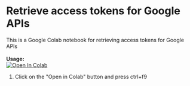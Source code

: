 # Retrieve access tokens for Google APIs
This is a Google Colab notebook for retrieving access tokens for Google APIs
<br><br><b>Usage:</b>
<br>
<a href="https://colab.research.google.com/github/sudo-ken/retrieve-access-tokens-for-Google-APIs/blob/master/Retrieve_access_token_for_Google_APIs.ipynb" target="_parent\"><img src="https://colab.research.google.com/assets/colab-badge.svg" alt="Open In Colab"/></a>
1. Click on the "Open in Colab" button and press ctrl+f9
